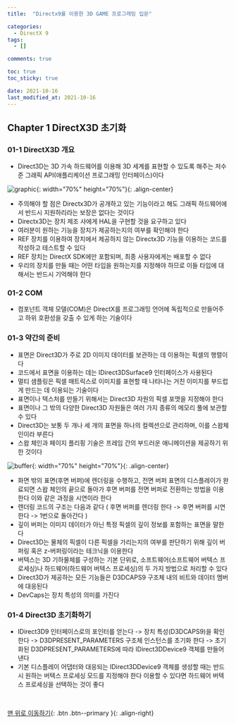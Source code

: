 ```yaml
---
title:  "Directx9를 이용한 3D GAME 프로그래밍 입문"

categories:
  - DirectX 9
tags:
  - []

comments: true

toc: true
toc_sticky: true

date: 2021-10-16
last_modified_at: 2021-10-16
---
```


## Chapter 1 DirectX3D 초기화

### 01-1 DirectX3D 개요
- Direct3D는 3D 가속 하드웨어를 이용해 3D 세계를 표현할 수 있도록 해주는 저수준 그래픽 API(애플리케이션 프로그래밍 인터페이스)이다

![graphic](https://user-images.githubusercontent.com/80055816/137575827-3cb3dfa9-779d-4fa6-a37c-0e799b6e4ec7.png){: width="70%" height="70%"}{: .align-center}

- 주의해야 할 점은 Directx3D가 공개하고 있는 기능이라고 해도 그래픽 하드웨어에서 반드시 지원하리라는 보장은 없다는 것이다
- Directx3D는 장치 제조 사에게 HAL을 구현할 것을 요구하고 있다
- 여러분이 원하는 기능을 장치가 제공하는지의 여부를 확인해야 한다
- REF 장치를 이용하여 장치에서 제공하지 않는 Directx3D 기능을 이용하는 코드를 작성하고 테스트할 수 있다
- REF 장치는 DirectX SDK에만 포함되며, 최종 사용자에게는 배포할 수 없다
- 우리의 장치를 만들 때는 어떤 타입을 원하는지를 지정해야 하므로 이들 타입에 대해서는 반드시 기억해야 한다

### 01-2 COM
- 컴포넌트 객체 모델(COM)은 DirectX를 프로그래밍 언어에 독립적으로 만들어주고 하위 호환성을 갖출 수 있게 하는 기술이다

### 01-3 약간의 준비
- 표면은 Direct3D가 주로 2D 이미지 데이터를 보관하는 데 이용하는 픽셀의 행렬이다
- 코드에서 표면을 이용하는 데는 IDirect3DSurface9 인터페이스가 사용된다
- 멀티 샘플링은 픽셀 매트릭스로 이미지를 표현할 때 나타나는 거친 이미지를 부드럽게 만드는 데 이용되는 기술이다
- 표면이나 텍스처를 만들기 위해서는 Direct3D 자원의 픽셀 포맷을 지정해야 한다
- 표면이나 그 밖의 다양한 Direct3D 자원들은 여러 가지 종류의 메모리 풀에 보관할 수 있다
- Direct3D는 보통 두 개나 세 개의 표면을 하나의 컬렉션으로 관리하며, 이를 스왑체인이라 부른다
- 스왑 체인과 페이지 플리핑 기술은 프레임 간의 부드러운 애니메이션을 제공하기 위한 것이다

![buffer](https://user-images.githubusercontent.com/80055816/137580898-0c4140d4-de3e-49cd-b51a-9a4593628939.png){: width="70%" height="70%"}{: .align-center}

- 화면 밖의 표면(후면 버퍼)에 렌더링을 수행하고, 전면 버퍼 표면의 디스플레이가 완료되면 스왑 체인의 끝으로 돌아가 후면 버퍼를 전면 버퍼로 전환하는 방법을 이용한다 이와 같은 과정을 시연이라 한다
- 렌더링 코드의 구조는 다음과 같다 ( 후면 버퍼를 렌더링 한다 -> 후면 버퍼를 시연한다 -> 1번으로 돌아간다 )
- 깊이 버퍼는 이미지 데이터가 아닌 특정 픽셀의 깊이 정보를 포함하는 표면을 말한다
- Direct3D는 물체의 픽셀이 다른 픽셀을 가리는지의 여부를 판단하기 위해 깊이 버퍼링 혹은 z-버퍼링이라는 테크닉을 이용한다
- 버텍스는 3D 기하물체를 구성하는 기본 단위로, 소프트웨어(소프트웨어 버텍스 프로세싱)나 하드웨어(하드웨어 버텍스 프로세싱)의 두 가지 방법으로 처리할 수 있다
- Direct3D가 제공하는 모든 기능들은 D3DCAPS9 구조체 내의 비트와 데이터 멤버에 대응된다
- DevCaps는 장치 특성의 의미를 가진다

### 01-4 Direct3D 초기화하기
- IDirect3D9 인터페이스로의 포인터를 얻는다 -> 장치 특성(D3DCAPS9)을 확인한다 -> D3DPRESENT_PARAMETERS 구조체 인스턴스를 초기화 한다 -> 초기화된 D3DPRESENT_PARAMETERS에 따라 IDirect3DDevice9 객체를 만들어낸다
- 기본 디스플레이 어댑터와 대응되는 IDirect3DDevice9 객체를 생성할 때는 반드시 원하는 버텍스 프로세싱 모드를 지정해야 한다 이용할 수 있다면 하드웨어 버텍스 프로세싱을 선택하는 것이 좋다

<br>

[맨 위로 이동하기](#){: .btn .btn--primary }{: .align-right}
